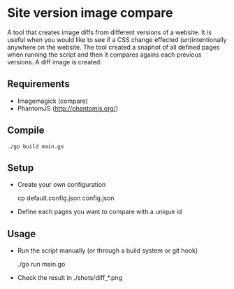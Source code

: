 # Site version image compare

A tool that creates image diffs from different versions of a website. It is useful when you would like to see if a CSS change effected (un)intentionally anywhere on the website. The tool created a snaphot of all defined pages when running the script and then it compares agains each previous versions. A diff image is created.


Requirements
------------

* Imagemagick (compare)
* PhantomJS (http://phantomjs.org/)


Compile
-------

    ./go build main.go


Setup
-----

* Create your own configuration

    cp default.config.json config.json

* Define each pages you want to compare with a unique id


Usage
-----

* Run the script manually (or through a build system or git hook)


    ./go run main.go


* Check the result in ./shots/diff_*.png
